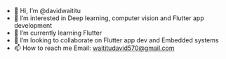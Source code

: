 - 👋 Hi, I’m @davidwaititu
- 👀 I’m interested in Deep learning, computer vision and Flutter app development
- 🌱 I’m currently learning Flutter
- 💞️ I’m looking to collaborate on Flutter app dev and Embedded systems
- 📫 How to reach me Email: waititudavid570@gmail.com

<!---
davidwaititu/davidwaititu is a ✨ special ✨ repository because its `README.md` (this file) appears on your GitHub profile.
You can click the Preview link to take a look at your changes.
--->
